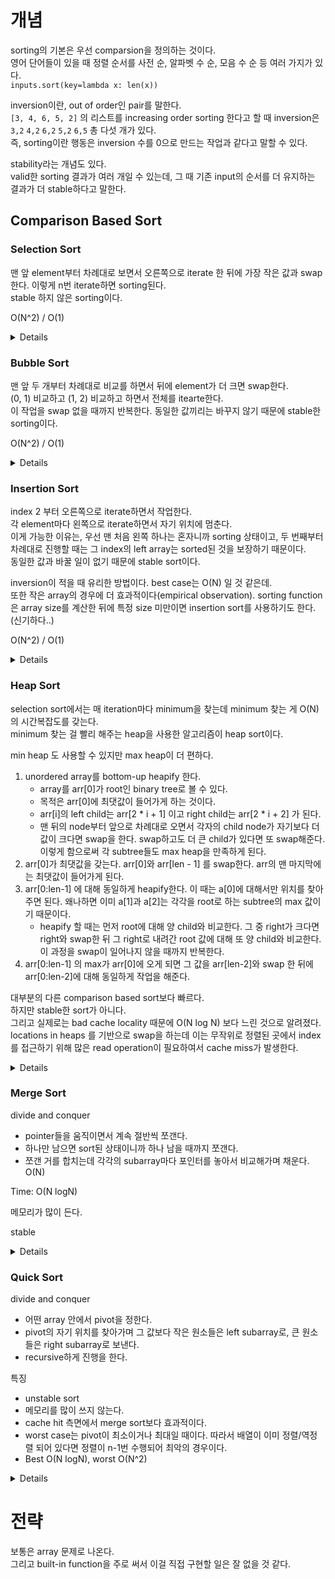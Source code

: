 # 개념

sorting의 기본은 우선 comparsion을 정의하는 것이다.   
영어 단어들이 있을 때 정렬 순서를 사전 순, 알파벳 수 순, 모음 수 순 등 여러 가지가 있다.   
`inputs.sort(key=lambda x: len(x))`

inversion이란, out of order인 pair를 말한다.   
`[3, 4, 6, 5, 2]` 의 리스트를 increasing order sorting 한다고 할 때 inversion은 `3,2` `4,2` `6,2` `5,2` `6,5` 총 다섯 개가 있다.   
즉, sorting이란 행동은 inversion 수를 0으로 만드는 작업과 같다고 말할 수 있다.   

stability라는 개념도 있다.   
valid한 sorting 결과가 여러 개일 수 있는데, 그 때 기존 input의 순서를 더 유지하는 결과가 더 stable하다고 말한다.


## Comparison Based Sort

### Selection Sort

맨 앞 element부터 차례대로 보면서 오른쪽으로 iterate 한 뒤에 가장 작은 값과 swap한다. 이렇게 n번 iterate하면 sorting된다.   
stable 하지 않은 sorting이다.

O(N^2) / O(1)

<details>

```py
	def selectionSort(self, nums):
		for i in range(len(nums)):
			_min = min(nums[i:])
			min_index = nums[i:].index(_min)
			nums[i + min_index] = nums[i]
			nums[i] = _min
		return nums
```

</details>


### Bubble Sort

맨 앞 두 개부터 차례대로 비교를 하면서 뒤에 element가 더 크면 swap한다.   
(0, 1) 비교하고 (1, 2) 비교하고 하면서 전체를 itearte한다.   
이 작업을 swap 없을 때까지 반복한다.
동일한 값끼리는 바꾸지 않기 때문에 stable한 sorting이다.   

O(N^2) / O(1)

<details>

```py
    def bubbleSort(self, nums):
        n = len(nums)
        for i in range(n):
            for j in range(0, n - i - 1):
                if nums[j] > nums[j + 1]:
                    nums[j], nums[j + 1] = nums[j + 1], nums[j]
                    
```

</details>



### Insertion Sort

index 2 부터 오른쪽으로 iterate하면서 작업한다.   
각 element마다 왼쪽으로 iterate하면서 자기 위치에 멈춘다.   
이게 가능한 이유는, 우선 맨 처음 왼쪽 하나는 혼자니까 sorting 상태이고, 두 번째부터 차례대로 진행할 때는 그 index의 left array는 sorted된 것을 보장하기 때문이다.   
동일한 값과 바꿀 일이 없기 때문에 stable sort이다.    

inversion이 적을 때 유리한 방법이다. best case는 O(N) 일 것 같은데.   
또한 작은 array의 경우에 더 효과적이다(empirical observation). sorting function은 array size를 계산한 뒤에 특정 size 미만이면 insertion sort를 사용하기도 한다.(신기하다..)   

O(N^2) / O(1)

<details>

```py
    def insertionSort(self, nums): 
        for i in range(1, len(nums)): 
            key = nums[i]
            j = i-1
            while j >= 0 and key < nums[j] : 
                    nums[j + 1] = nums[j] 
                    j -= 1
            nums[j + 1] = key
```

</details>



### Heap Sort

selection sort에서는 매 iteration마다 minimum을 찾는데 minimum 찾는 게 O(N)의 시간복잡도를 갖는다.   
minimum 찾는 걸 빨리 해주는 heap을 사용한 알고리즘이 heap sort이다.   

min heap 도 사용할 수 있지만 max heap이 더 편하다. 

1. unordered array를 bottom-up heapify 한다.
   - array를 arr[0]가 root인 binary tree로 볼 수 있다.
   - 목적은 arr[0]에 최댓값이 들어가게 하는 것이다.
   - arr[i]의 left child는 arr[2 * i + 1] 이고 right child는 arr[2 * i + 2] 가 된다.
   - 맨 뒤의 node부터 앞으로 차례대로 오면서 각자의 child node가 자기보다 더 값이 크다면 swap을 한다. swap하고도 더 큰 child가 있다면 또 swap해준다. 이렇게 함으로써 각 subtree들도 max heap을 만족하게 된다.
2. arr[0]가 최댓값을 갖는다. arr[0]와 arr[len - 1] 를 swap한다. arr의 맨 마지막에는 최댓값이 들어가게 된다.
3. arr[0:len-1] 에 대해 동일하게 heapify한다. 이 때는 a[0]에 대해서만 위치를 찾아주면 된다. 왜나하면 이미 a[1]과 a[2]는 각각을 root로 하는 subtree의 max 값이기 때문이다.
   - heapify 할 때는 먼저 root에 대해 양 child와 비교한다. 그 중 right가 크다면 right와 swap한 뒤 그 right로 내려간 root 값에 대해 또 양 child와 비교한다. 이 과정을 swap이 일어나지 않을 때까지 반복한다.
4. arr[0:len-1] 의 max가 arr[0]에 오게 되면 그 값을 arr[len-2]와 swap 한 뒤에 arr[0:len-2]에 대해 동일하게 작업을 해준다.

대부분의 다른 comparison based sort보다 빠르다.   
하지만 stable한 sort가 아니다.    
그리고 실제로는 bad cache locality 때문에 O(N log N) 보다 느린 것으로 알려졌다. locations in heaps 를 기반으로 swap을 하는데 이는 무작위로 정렬된 곳에서 index를 접근하기 위해 많은 read operation이 필요하여서 cache miss가 발생한다.   


<details>

```py
def heap_sort(self, lst: List[int]) -> None:
    """
    Mutates elements in lst by utilizing the heap data structure
    """
    def max_heapify(heap_size, index):
        # index에 대해서 양 child와 비교한다. 현재 index에 대해서만 작업한다.
        left, right = 2 * index + 1, 2 * index + 2
        largest = index
        if left < heap_size and lst[left] > lst[largest]:
            largest = left
        if right < heap_size and lst[right] > lst[largest]:
            largest = right
        if largest != index:
            # 양 child가 없거나 양 child보다 내가 더 크면 거기서 작업은 끝나게 된다.
            # 작업이 안 끝난다면 내려간 곳에서 또 양 child에 대한 작업을 하게 되는 것이다.
            lst[index], lst[largest] = lst[largest], lst[index]
            max_heapify(heap_size, largest)

    # heapify original lst
    for i in range(len(lst) // 2 - 1, -1, -1):
        max_heapify(len(lst), i)

    # use heap to sort elements
    for i in range(len(lst) - 1, 0, -1):
        # swap last element with first element
        lst[i], lst[0] = lst[0], lst[i]
        # note that we reduce the heap size by 1 every iteration
        max_heapify(i, 0)
```

</details>





### Merge Sort

divide and conquer   

- pointer들을 움직이면서 계속 절반씩 쪼갠다. 
- 하나만 남으면 sort된 상태이니까 하나 남을 때까지 쪼갠다.
- 쪼갠 거를 합치는데 각각의 subarray마다 포인터를 놓아서 비교해가며 채운다. O(N)


Time: O(N logN)

메모리가 많이 든다.

stable


<details>

```py
# Merges two subarrays of arr[].
# First subarray is arr[l..m]. Second subarray is arr[m+1..r]

def merge(arr, l, m, r):
    n1 = m - l + 1
    n2 = r - m
 
    # create temp arrays
    L = [0] * (n1)
    R = [0] * (n2)
 
    # Copy data to temp arrays L[] and R[]
    for i in range(0, n1):
        L[i] = arr[l + i]
 
    for j in range(0, n2):
        R[j] = arr[m + 1 + j]
 
    # Merge the temp arrays back into arr[l..r]
    i = 0     # Initial index of first subarray
    j = 0     # Initial index of second subarray
    k = l     # Initial index of merged subarray
 
    while i < n1 and j < n2:
        if L[i] <= R[j]:
            arr[k] = L[i]
            i += 1
        else:
            arr[k] = R[j]
            j += 1
        k += 1
 
    # Copy the remaining elements of L[], if there are any
    while i < n1:
        arr[k] = L[i]
        i += 1
        k += 1
 
    # Copy the remaining elements of R[], if there are any
    while j < n2:
        arr[k] = R[j]
        j += 1
        k += 1
 
# l is for left index and r is right index of the sub-array of arr to be sorted
 
 
def mergeSort(arr, l, r):
    if l < r:
        # Same as (l+r)//2, but avoids overflow for large l and h
        m = l+(r-l)//2
 
        # Sort first and second halves
        mergeSort(arr, l, m)
        mergeSort(arr, m+1, r)
        merge(arr, l, m, r)
```

</details>






### Quick Sort

divide and conquer   

- 어떤 array 안에서 pivot을 정한다. 
- pivot의 자기 위치를 찾아가며 그 값보다 작은 원소들은 left subarray로, 큰 원소들은 right subarray로 보낸다. 
- recursive하게 진행을 한다.   

특징   
- unstable sort
- 메모리를 많이 쓰지 않는다.    
- cache hit 측면에서 merge sort보다 효과적이다.   
- worst case는 pivot이 최소이거나 최대일 때이다. 따라서 배열이 이미 정렬/역정렬 되어 있다면 정렬이 n-1번 수행되어 최악의 경우이다.    
- Best O(N logN), worst O(N^2)

<details>

```py
def partition(array, low, high):
    # Choose the rightmost element as pivot
    pivot = array[high]
 
    # All elements that are on the left of i is less than or equal to pivot
    # i is the first index of the element that is greater than pivot.
    # i.e. After all the iterations, i will be the right next value of pivot.
    i = low

    # Traverse through all elements compare each element with pivot
    for j in range(low, high):
        if array[j] <= pivot:
            # Swapping element at i with element at j
            array[i], array[j] = array[j], array[i]
            i += 1
 
    # Swap the pivot element with the greater element specified by i
    array[i], array[high] = array[high], array[i]
 
    # Return the position from where partition is done
    return i
 

def quicksort(array, low, high):
    if low < high:
        # The element at pi index is at the right position.
        # All the elements in the left subarray are less than or equal to pi. Right subarray vice versa.
        pi = partition(array, low, high)
 
        # Recursive call on the left of pivot
        quicksort(array, low, pi - 1)
 
        # Recursive call on the right of pivot
        quicksort(array, pi + 1, high)
```

</details>


# 전략

보통은 array 문제로 나온다.   
그리고 built-in function을 주로 써서 이걸 직접 구현할 일은 잘 없을 것 같다.